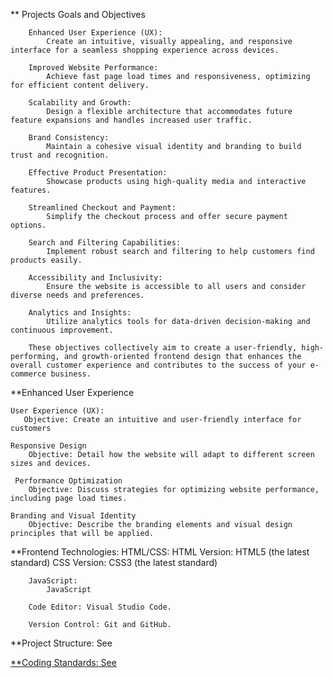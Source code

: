 ** Projects Goals and Objectives

        Enhanced User Experience (UX): 
            Create an intuitive, visually appealing, and responsive interface for a seamless shopping experience across devices.

        Improved Website Performance: 
            Achieve fast page load times and responsiveness, optimizing for efficient content delivery.

        Scalability and Growth: 
            Design a flexible architecture that accommodates future feature expansions and handles increased user traffic.

        Brand Consistency: 
            Maintain a cohesive visual identity and branding to build trust and recognition.

        Effective Product Presentation: 
            Showcase products using high-quality media and interactive features.

        Streamlined Checkout and Payment: 
            Simplify the checkout process and offer secure payment options.

        Search and Filtering Capabilities:  
            Implement robust search and filtering to help customers find products easily.
            
        Accessibility and Inclusivity: 
            Ensure the website is accessible to all users and consider diverse needs and preferences.

        Analytics and Insights: 
            Utilize analytics tools for data-driven decision-making and continuous improvement.

        These objectives collectively aim to create a user-friendly, high-performing, and growth-oriented frontend design that enhances the overall customer experience and contributes to the success of your e-commerce business.

**Enhanced User Experience

    User Experience (UX):
       Objective: Create an intuitive and user-friendly interface for customers

    Responsive Design
        Objective: Detail how the website will adapt to different screen sizes and devices.

     Performance Optimization
        Objective: Discuss strategies for optimizing website performance, including page load times.

    Branding and Visual Identity
        Objective: Describe the branding elements and visual design principles that will be applied.


 **Frontend Technologies:
        HTML/CSS:
            HTML Version: HTML5 (the latest standard)
            CSS Version: CSS3 (the latest standard)

        JavaScript:
            JavaScript

        Code Editor: Visual Studio Code.

        Version Control: Git and GitHub.

**Project Structure:
    See <a href="./directory_structure.txt">


**Coding Standards:
     See <a href="./coding_standards.txt">    

